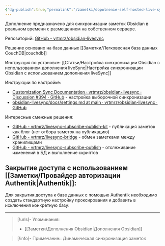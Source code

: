 ```yaml
---
{"dg-publish":true,"permalink":"/zametki/dopolnenie-self-hosted-live-sync/","created":"2024-09-14 03:00","updated":"2024-09-23T22:54:32+03:00"}
---
```


Дополнение предназначено для синхронизации заметок Obsidian в реальном времени с размещением на собственном сервере.

Репозиторий: [GitHub - vrtmrz/obsidian-livesync](https://github.com/vrtmrz/obsidian-livesync)

Решение основано на базе данных [[Заметки/Легковесная база данных CouchDB\|couchdb]]

Инструкция по установке: [[Статьи/Настройка синхронизации Obsidian с использованием дополнения liveSync\|Настройка синхронизации Obsidian с использованием дополнения liveSync]]

Инструкции по настройке:
- [Customization Sync Documentation · vrtmrz/obsidian-livesync · Discussion #394 · GitHub](https://github.com/vrtmrz/obsidian-livesync/discussions/394) - настройка выборочной синхронизации
- [obsidian-livesync/docs/settings.md at main · vrtmrz/obsidian-livesync · GitHub](https://github.com/vrtmrz/obsidian-livesync/blob/main/docs/settings.md)

Интересные смежные решения:
- [GitHub - vrtmrz/livesync-subscribe-publish-kit](https://github.com/vrtmrz/livesync-subscribe-publish-kit) - публикация заметок как блог (нет отбора заметок на публикацию)
- [GitHub - vrtmrz/livesync-bridge](https://github.com/vrtmrz/livesync-bridge) - обмен заметками между хранилищами
- [GitHub - vrtmrz/livesync-subscribe-publish](https://github.com/vrtmrz/livesync-subscribe-publish) - отслеживание изменений в БД и выполнение скриптов
## Закрытие доступа с использованием [[Заметки/Провайдер авторизации Authentik\|Authentik]]:

Для закрытия доступа к базе данных с помощью Authentik необходимо создать стандартную настройку проксирования и добавить в исключения конкретную базу:

---
> [!urls]- Упоминания:
> - [[Заметки/Дополнения Obsidian\|Дополнения Obsidian]]

> [!info]-
> Примечание:: Динамическая синхронизация заметок